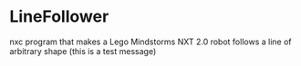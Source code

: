 # LineFollower
nxc program that makes a  Lego Mindstorms NXT 2.0 robot follows a line of arbitrary shape
(this is a test message)
